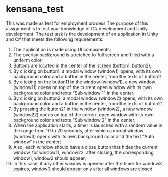 # kensana_test
This was made as test for employment process
The purpose of this assignment is to test your knowledge of C# development and Unity development.
The test task is the development of an application in Unity and C# that meets the following requirements:

1. The application is made using UI components;
2. The overlay background is stretched to full screen and filled with a uniform color;
3. Buttons are located in the center of the screen (button1, button2);
4. By clicking on button1, a modal window (window1) opens, with its own background color and a button in the center, from the texts of button11
5. By clicking on the button11 in the window (window1), a new window (window11) opens on top of the current open window with its own background color and texts "Sub window 1" in the center;
6. By clicking on button2, a modal window (window2) opens, with its own background color and a button in the center, from the texts of button21
7. By pressing the button21 in the window (window2), a new window (window22) opens on top of the current open window with its own background color and texts "Sub window 2" in the center;
8. When the application starts, a timer is launched with a random value in the range from 10 to 20 seconds, after which a modal window (window3) opens with its own background color and the text "Auto window" in the center;
9. Also, each window should have a close button that hides the current window, for window11, window22, after closing, the corresponding window1, window2 should appear;
10. In this case, if any other window is opened after the timer for window3 expires, window3 should appear only after all windows are closed.
